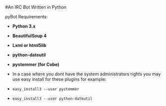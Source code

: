 #An IRC Bot Written in Python

pyBot Requirements:

* **Python 3.x**

* **BeautifulSoup 4**

* **Lxml or html5lib**

* **python-dateutil**

* **pystemmer (for Cobe)**

* In a case where you dont have the system administrators rights you may use easy install for these plugins
for example: 
* `easy_install3 --user pystemmer`
* `easy_install3 --user python-dateutil`
